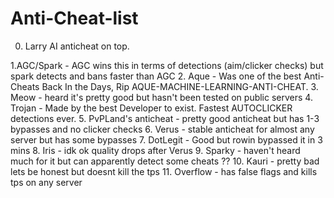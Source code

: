 # Anti-Cheat-list
0. Larry AI anticheat on top. 

1.AGC/Spark - AGC wins this in terms of detections (aim/clicker checks) but spark detects and bans faster than AGC
2. Aque - Was one of the best Anti-Cheats Back In the Days, Rip AQUE-MACHINE-LEARNING-ANTI-CHEAT.
3. Meow - heard it's pretty good but hasn't been tested on public servers
4. Trojan - Made by the best Developer to exist.  Fastest AUTOCLICKER detections ever. 
5. PvPLand's anticheat - pretty good anticheat but has 1-3 bypasses and no clicker checks
6. Verus - stable anticheat for almost any server but has some bypasses
7. DotLegit - Good but rowin bypassed it in 3 mins 
8. Iris - idk ok quality drops after Verus
9. Sparky - haven't heard much for it but can apparently detect some cheats ??
10. Kauri - pretty bad lets be honest but doesnt kill the tps
11. Overflow - has false flags and kills tps on any server













































